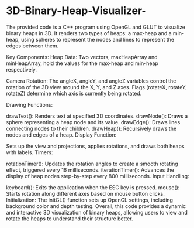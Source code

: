 # 3D-Binary-Heap-Visualizer-

The provided code is a C++ program using OpenGL and GLUT to visualize binary heaps in 3D. It renders two types of heaps: a max-heap and a min-heap, using spheres to represent the nodes and lines to represent the edges between them.

Key Components:
Heap Data: Two vectors, maxHeapArray and minHeapArray, hold the values for the max-heap and min-heap respectively.

Camera Rotation: The angleX, angleY, and angleZ variables control the rotation of the 3D view around the X, Y, and Z axes. Flags (rotateX, rotateY, rotateZ) determine which axis is currently being rotated.

Drawing Functions:

drawText(): Renders text at specified 3D coordinates.
drawNode(): Draws a sphere representing a heap node and its value.
drawEdge(): Draws lines connecting nodes to their children.
drawHeap(): Recursively draws the nodes and edges of a heap.
Display Function:

Sets up the view and projections, applies rotations, and draws both heaps with labels.
Timers:

rotationTimer(): Updates the rotation angles to create a smooth rotating effect, triggered every 16 milliseconds.
iterationTimer(): Advances the display of heap nodes step-by-step every 800 milliseconds.
Input Handling:

keyboard(): Exits the application when the ESC key is pressed.
mouse(): Starts rotation along different axes based on mouse button clicks.
Initialization:
The initGL() function sets up OpenGL settings, including background color and depth testing.
Overall, this code provides a dynamic and interactive 3D visualization of binary heaps, allowing users to view and rotate the heaps to understand their structure better.
